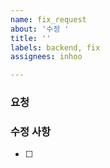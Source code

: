 ```yaml
---
name: fix_request
about: '수정 '
title: ''
labels: backend, fix
assignees: inhoo

---
```


### 요청

### 수정 사항
- [ ]

